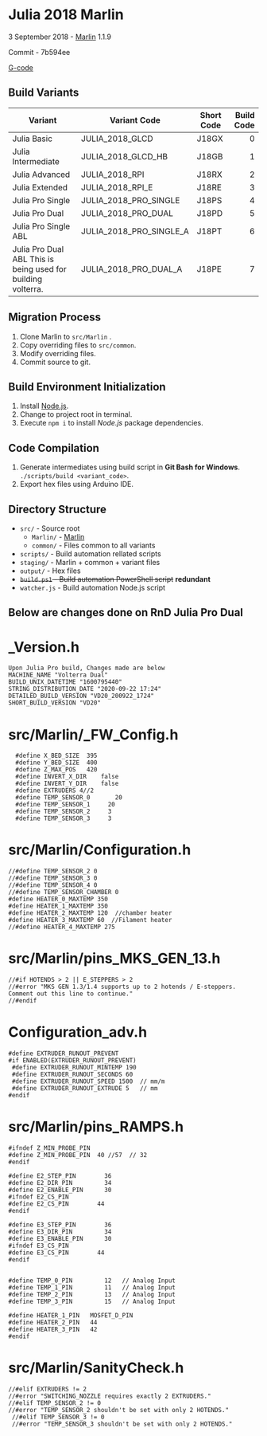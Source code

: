 # Julia 2018 Marlin

3 September 2018 - [Marlin](https://github.com/MarlinFirmware/Marlin/tree/7b594ee4a2feba8872d86efff16f414d93dc01c7) 1.1.9

Commit - 7b594ee

[G-code](http://marlinfw.org/meta/gcode/)



## Build Variants

| Variant                  | Variant Code               | Short Code | Build Code |
|--------------------------|----------------------------|------------|-----------:|
| Julia Basic              | JULIA_2018_GLCD            | J18GX      | 0          |
| Julia Intermediate       | JULIA_2018_GLCD_HB         | J18GB      | 1          |
| Julia Advanced           | JULIA_2018_RPI             | J18RX      | 2          |
| Julia Extended           | JULIA_2018_RPI_E           | J18RE      | 3          |
| Julia Pro Single         | JULIA_2018_PRO_SINGLE      | J18PS      | 4          |
| Julia Pro Dual           | JULIA_2018_PRO_DUAL        | J18PD      | 5          |
| Julia Pro Single ABL     | JULIA_2018_PRO_SINGLE_A    | J18PT      | 6          |
| Julia Pro Dual ABL This is being used for building volterra.       | JULIA_2018_PRO_DUAL_A      | J18PE      | 7          | 

## Migration Process

1. Clone Marlin to `src/Marlin` .
2. Copy overriding files to `src/common`.
3. Modify overriding files.
4. Commit source to git.

## Build Environment Initialization

1. Install [Node.js](https://nodejs.org/en/download/).
2. Change to project root in terminal.
3. Execute `npm i` to install *Node.js* package dependencies.

## Code Compilation

1. Generate intermediates using build script in **Git Bash for Windows**.    
    `./scripts/build <variant_code>`.
1. Export hex files using Arduino IDE.


## Directory Structure

- `src/` - Source root
  - `Marlin/` - [Marlin](https://github.com/MarlinFirmware/Marlin)
  - `common/` - Files common to all variants
- `scripts/` - Build automation rellated scripts
- `staging/` - Marlin + common + variant files
- `output/` - Hex files
- ~~`build.ps1` - Build automation PowerShell script~~ **redundant**
- `watcher.js` - Build automation Node.js script

## Below are changes done on RnD Julia Pro Dual

# _Version.h

    Upon Julia Pro build, Changes made are below
    MACHINE_NAME "Volterra Dual"
    BUILD_UNIX_DATETIME "1600795440"
    STRING_DISTRIBUTION_DATE "2020-09-22 17:24"
    DETAILED_BUILD_VERSION "VD20_200922_1724"
    SHORT_BUILD_VERSION "VD20"

# src/Marlin/_FW_Config.h

      #define X_BED_SIZE  395
      #define Y_BED_SIZE  400
      #define Z_MAX_POS   420
      #define INVERT_X_DIR    false
      #define INVERT_Y_DIR    false
      #define EXTRUDERS 4//2
      #define TEMP_SENSOR_0       20
      #define TEMP_SENSOR_1     20
      #define TEMP_SENSOR_2     3
      #define TEMP_SENSOR_3     3
      
 # src/Marlin/Configuration.h
    //#define TEMP_SENSOR_2 0
    //#define TEMP_SENSOR_3 0
    //#define TEMP_SENSOR_4 0
    //#define TEMP_SENSOR_CHAMBER 0
    #define HEATER_0_MAXTEMP 350
    #define HEATER_1_MAXTEMP 350
    #define HEATER_2_MAXTEMP 120  //chamber heater
    #define HEATER_3_MAXTEMP 60  //Filament heater
    //#define HEATER_4_MAXTEMP 275
  
# src/Marlin/pins_MKS_GEN_13.h
    //#if HOTENDS > 2 || E_STEPPERS > 2
    //#error "MKS GEN 1.3/1.4 supports up to 2 hotends / E-steppers. Comment out this line to continue."
    //#endif
# Configuration_adv.h  
    #define EXTRUDER_RUNOUT_PREVENT
    #if ENABLED(EXTRUDER_RUNOUT_PREVENT)
     #define EXTRUDER_RUNOUT_MINTEMP 190
     #define EXTRUDER_RUNOUT_SECONDS 60
     #define EXTRUDER_RUNOUT_SPEED 1500  // mm/m
     #define EXTRUDER_RUNOUT_EXTRUDE 5   // mm
    #endif
# src/Marlin/pins_RAMPS.h
    #ifndef Z_MIN_PROBE_PIN
    #define Z_MIN_PROBE_PIN  40 //57  // 32
    #endif
    
    #define E2_STEP_PIN        36
    #define E2_DIR_PIN         34
    #define E2_ENABLE_PIN      30
    #ifndef E2_CS_PIN
    #define E2_CS_PIN        44
    #endif

    #define E3_STEP_PIN        36
    #define E3_DIR_PIN         34
    #define E3_ENABLE_PIN      30
    #ifndef E3_CS_PIN
    #define E3_CS_PIN        44
    #endif
    
    
    #define TEMP_0_PIN         12   // Analog Input
    #define TEMP_1_PIN         11   // Analog Input
    #define TEMP_2_PIN         13   // Analog Input
    #define TEMP_3_PIN         15   // Analog Input
    
    #define HEATER_1_PIN   MOSFET_D_PIN
    #define HEATER_2_PIN   44
    #define HEATER_3_PIN   42
    #endif
    
# src/Marlin/SanityCheck.h
    //#elif EXTRUDERS != 2
    //#error "SWITCHING_NOZZLE requires exactly 2 EXTRUDERS."
    //#elif TEMP_SENSOR_2 != 0
    //#error "TEMP_SENSOR_2 shouldn't be set with only 2 HOTENDS."
     //#elif TEMP_SENSOR_3 != 0
     //#error "TEMP_SENSOR_3 shouldn't be set with only 2 HOTENDS."
